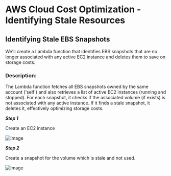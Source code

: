 # AWS Cloud Cost Optimization - Identifying Stale Resources

## Identifying Stale EBS Snapshots

 We'll create a Lambda function that identifies EBS snapshots that are no longer associated with any active EC2 instance and deletes them to save on storage costs.

### Description:

The Lambda function fetches all EBS snapshots owned by the same account ('self') and also retrieves a list of active EC2 instances (running and stopped). For each snapshot, it checks if the associated volume (if exists) is not associated with any active instance. If it finds a stale snapshot, it deletes it, effectively optimizing storage costs.

***Step 1***


Create an EC2 instance

![image](https://github.com/user-attachments/assets/9e5f70a6-872b-4fd5-bb8b-54b210124b7d)

***Step 2***

Create a snapshot for the volume which is stale and not used.


![image](https://github.com/user-attachments/assets/99c53b85-2708-4333-b3a9-4f1b2a765919)








